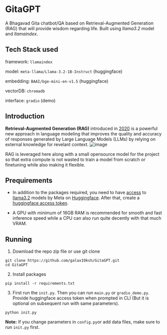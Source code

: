 # GitaGPT 
A Bhagavad Gita chatbot/QA based on Retrieval-Augmented Generation (RAG) that will provide wisdom regarding life. Built using *llama3.2* model and *llamaindex*.

## Tech Stack used 
framework: `llamaindex`

model: `meta-llama/Llama-3.2-1B-Instruct` (huggingface)

embedding: `BAAI/bge-mini-en-v1.5` (huggingface)

vectorDB: `chromadb`

interface: `gradio` (demo)

## Introduction
**Retrieval-Augmented Generation (RAG)** introduced in [2020](https://arxiv.org/abs/2005.11401) is a powerful new approach in language modeling that improves the quality and accuracy of responses generated by Large Language Models (LLMs) by relying on external knowledge for revelant context.
![image](https://github.com/user-attachments/assets/546e3dc9-e328-4004-b8f9-3e4bc1d748bf)


RAG is leveraged here along with a small opensource model for the project so that extra compute is not wasted to train a model from scratch or finetuning while also making it flexible.

## Prequirements
* In addition to the packages required, you need to have [access](https://huggingface.co/docs/hub/en/models-gated#access-gated-models-as-a-user) to [llama3.2](https://llama.meta.com) models by Meta on [Huggingface](https://huggingface.co/meta-llama). After that, create a [huggingface access token](https://huggingface.co/docs/hub/en/security-tokens).

* A GPU with minimum of 16GB RAM is recommended for smooth and fast inference speed while a CPU can also run quite decently with that much VRAM.

## Running 

1. Download the repo zip file or use git clone 
```
git clone https://github.com/galax19ksh/GitaGPT.git 
cd GitaGPT
 ```
2. Install packages
```
pip install -r requirements.txt
```
3. First run the `init.py`. Then you can run `main.py` or `gradio_demo.py`. Provide huggingface access token when prompted in CLI (But it is optional on subsequent run with same parameters).

```
python init.py
```


**Note:** If you change parameters in `config.py`or add data files, make sure to run `init.py` first.




